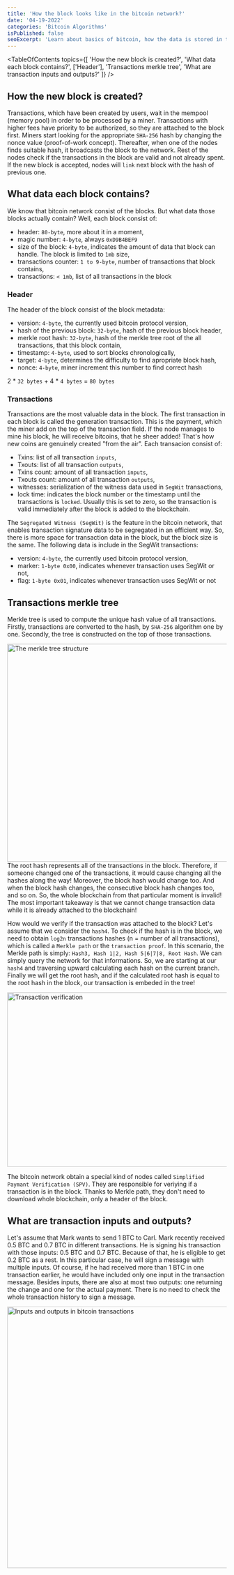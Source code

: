 ```yaml
---
title: 'How the block looks like in the bitcoin network?'
date: '04-19-2022'
categories: 'Bitcoin Algorithms'
isPublished: false
seoExcerpt: 'Learn about basics of bitcoin, how the data is stored in the block, transactions merkle tree and many more!'
---
```


<TableOfContents topics={[
    'How the new block is created?',
    'What data each block contains?',
    ['Header'],
    'Transactions merkle tree',
    'What are transaction inputs and outputs?'
]} />

## How the new block is created?

Transactions, which have been created by users, wait in the mempool (memory pool) in order to be processed by a miner. Transactions with higher fees have priority to be authorized, so they are attached to the block first. Miners start looking for the appropriate `SHA-256` hash by changing the nonce value (proof-of-work concept). Thereafter, when one of the nodes finds suitable hash, it broadcasts the block to the network. Rest of the nodes check if the transactions in the block are valid and not already spent. If the new block is accepted, nodes will `link` next block with the hash of previous one.

## What data each block contains?

We know that bitcoin network consist of the blocks. But what data those blocks actually contain? Well, each block consist of:

- header: `80-byte`, more about it in a moment,
- magic number: `4-byte`, always `0xD9B4BEF9`
- size of the block: `4-byte`, indicates the amount of data that block can handle. The block is limited to `1mb` size,
- transactions counter: `1 to 9-byte`, number of transactions that block contains,
- transactions: `< 1mb`, list of all transactions in the block

### Header

The header of the block consist of the block metadata:
- version: `4-byte`, the currently used bitcoin protocol version,
- hash of the previous block: `32-byte`, hash of the previous block header,
-  merkle root hash: `32-byte`, hash of the merkle tree root of the all transactions, that this block contain,
-  timestamp: `4-byte`, used to sort blocks chronologically,
-  target: `4-byte`, determines the difficulty to find apropriate block hash,
-  nonce: `4-byte`, miner increment this number to find correct hash

2 * `32 bytes` + 4 * `4 bytes` = `80 bytes`

### Transactions

Transactions are the most valuable data in the block. The first transaction in each block is called the generation transaction. This is the payment, which the miner add on the top of the transaction field. If the node manages to mine his block, he will receive bitcoins, that he sheer added! That's how new coins are genuinely created "from the air". Each transacion consist of:

- Txins: list of all transaction `inputs`,
- Txouts: list of all transaction `outputs`,
- Txins count: amount of all transaction `inputs`,
- Txouts count: amount of all transaction `outputs`,
- witnesses: serialization of the witness data used in `SegWit` transactions,
- lock time: indicates the block number or the timestamp until the transactions is `locked`. Usually this is set to zero, so the transaction is valid immediately after the block is added to the blockchain.

The `Segregated Witness (SegWit)` is the feature in the bitcoin network, that enables transaction signature data to be segregated in an efficient way. So, there is more space for transaction data in the block, but the block size is the same.
The following data is include in the SegWit transactions:
- version: `4-byte`, the currently used bitcoin protocol version,
- marker: `1-byte 0x00`, indicates whenever transaction uses SegWit or not,
- flag: `1-byte 0x01`, indicates whenever transaction uses SegWit or not

## Transactions merkle tree

Merkle tree is used to compute the unique hash value of all transactions. Firstly, transactions are converted to the hash, by `SHA-256` algorithm one by one. Secondly, the tree is constructed on the top of those transactions. 

<Image src='/images/how-bitcoin-works/image2.png' alt='The merkle tree structure' width="900" height="500" />

<Emphasize type='important'>
  The root hash represents all of the transactions in the block. Therefore, if someone changed one of the transactions, it would cause changing all the hashes along the way! Moreover, the block hash would change too. And when the block hash changes, the consecutive block hash changes too, and so on. So, the whole blockchain from that particular moment is invalid! The most important takeaway is that we cannot change transaction data while it is already attached to the blockchain!
</Emphasize>

How would we verify if the transaction was attached to the block? Let's assume that we consider the `hash4`.
To check if the hash is in the block, we need to obtain `log2n` transactions hashes (n = number of all transactions), which is called a `Merkle path` or the `transaction proof`. In this scenario, the Merkle path is simply: `Hash3, Hash 1|2, Hash 5|6|7|8, Root Hash`. We can simply query the network for that informations. So, we are starting at our `hash4` and traversing upward calculating each hash on the current branch. Finally we will get the root hash, and if the calculated root hash is equal to the root hash in the block, our transaction is embeded in the tree!

<Image src='/images/how-bitcoin-works/image3.png' alt='Transaction verification' width="1000" height="400" />

The bitcoin network obtain a special kind of nodes called `Simplified Paymant Verification (SPV)`. They are responsible for veriying if a transaction is in the block. Thanks to Merkle path, they don't need to download whole blockchain, only a header of the block.

## What are transaction inputs and outputs?

Let's assume that Mark wants to send 1 BTC to Carl. Mark recently received 0.5 BTC and 0.7 BTC in different transactions. He is signing his transaction with those inputs: 0.5 BTC and 0.7 BTC. Because of that, he is eligible to get 0.2 BTC as a rest. In this particular case, he will sign a message with multiple inputs. Of course, if he had received more than 1 BTC in one transaction earlier, he would have included only one input in the transaction message. Besides inputs, there are also at most two outputs: one returning the change and one for the actual payment. There is no need to check the whole transaction history to sign a message.

<Image src='/images/how-bitcoin-works/image4.png' alt='Inputs and outputs in bitcoin transactions' width="900" height="600" />